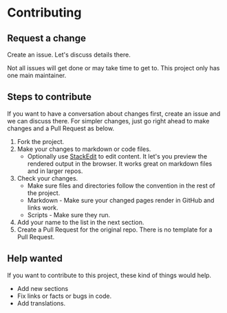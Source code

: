 # Contributing


## Request a change

Create an issue. Let's discuss details there.

Not all issues will get done or may take time to get to. This project only has one main maintainer.


## Steps to contribute

If you want to have a conversation about changes first, create an issue and we can discuss there. For simpler changes, just go right ahead to make changes and a Pull Request as below.

1. Fork the project.
2. Make your changes to markdown or code files.
    - Optionally use [StackEdit](https://stackedit.io/) to edit content. It let's you preview the rendered output in the browser. It works great on markdown files and in larger repos.
3. Check your changes.
    - Make sure files and directories follow the convention in the rest of the project.
    - Markdown - Make sure your changed pages render in GitHub and links work.
    - Scripts - Make sure they run.
4. Add your name to the list in the next section.
5. Create a Pull Request for the original repo. There is no template for a Pull Request.


## Help wanted

If you want to contribute to this project, these kind of things would help.

- Add new sections
- Fix links or facts or bugs in code.
- Add translations.
